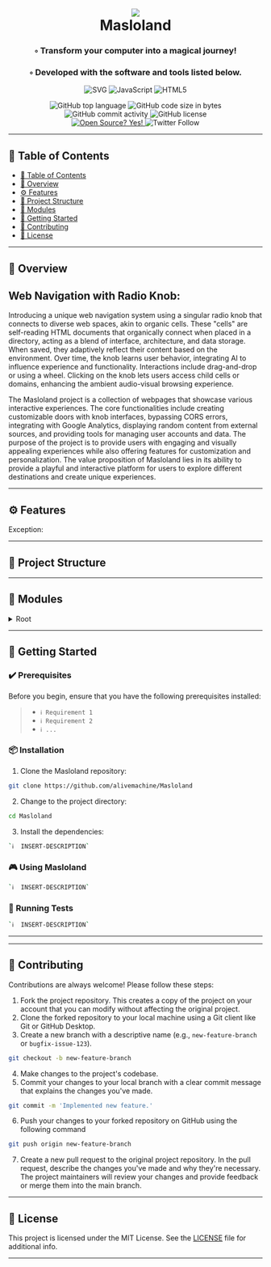 <div align="center">
<h1 align="center">
<img src="https://alivemachine.io/image/galeriehd/knob07.jpg" />
<br>Masloland
</h1>
<h3>◦ Transform your computer into a magical journey!</h3>
<h3>◦ Developed with the software and tools listed below.</h3>

<p align="center">
<img src="https://img.shields.io/badge/SVG-FFB13B.svg?style&logo=SVG&logoColor=black" alt="SVG" />
<img src="https://img.shields.io/badge/JavaScript-F7DF1E.svg?style&logo=JavaScript&logoColor=black" alt="JavaScript" />
<img src="https://img.shields.io/badge/HTML5-E34F26.svg?style&logo=HTML5&logoColor=white" alt="HTML5" />
</p>
<img src="https://img.shields.io/github/languages/top/alivemachine/Masloland?style&color=5D6D7E" alt="GitHub top language" />
<img src="https://img.shields.io/github/languages/code-size/alivemachine/Masloland?style&color=5D6D7E" alt="GitHub code size in bytes" />
<img src="https://img.shields.io/github/commit-activity/m/alivemachine/Masloland?style&color=5D6D7E" alt="GitHub commit activity" />
<img src="https://img.shields.io/github/license/alivemachine/Masloland?style&color=5D6D7E" alt="GitHub license" />
<br>
<a href="https://github.com/Naereen/badges/">
<img src="https://badgen.net/badge/Open%20Source%20%3F/Yes%21/blue?icon=github" alt="Open Source? Yes!" />
</a>
<img src="https://img.shields.io/twitter/follow/heymaslo?style=social" alt="Twitter Follow" />

</div>

---

## 📒 Table of Contents
- [📒 Table of Contents](#-table-of-contents)
- [📍 Overview](#-overview)
- [⚙️ Features](#-features)
- [📂 Project Structure](#project-structure)
- [🧩 Modules](#modules)
- [🚀 Getting Started](#-getting-started)
- [🤝 Contributing](#-contributing)
- [📄 License](#-license)

---


## 📍 Overview

## Web Navigation with Radio Knob:

Introducing a unique web navigation system using a singular radio knob that connects to diverse web spaces, akin to organic cells. These "cells" are self-reading HTML documents that organically connect when placed in a directory, acting as a blend of interface, architecture, and data storage. When saved, they adaptively reflect their content based on the environment. Over time, the knob learns user behavior, integrating AI to influence experience and functionality. Interactions include drag-and-drop or using a wheel. Clicking on the knob lets users access child cells or domains, enhancing the ambient audio-visual browsing experience.

The Masloland project is a collection of webpages that showcase various interactive experiences. The core functionalities include creating customizable doors with knob interfaces, bypassing CORS errors, integrating with Google Analytics, displaying random content from external sources, and providing tools for managing user accounts and data. The purpose of the project is to provide users with engaging and visually appealing experiences while also offering features for customization and personalization. The value proposition of Masloland lies in its ability to provide a playful and interactive platform for users to explore different destinations and create unique experiences.

---

## ⚙️ Features

Exception: 

---


## 📂 Project Structure




---

## 🧩 Modules

<details closed><summary>Root</summary>

| File                                                                                                                                     | Summary                                                                                                                                                                                                                                                                                                                                                                                                                                                                                                                                          |
| ---                                                                                                                                      | ---                                                                                                                                                                                                                                                                                                                                                                                                                                                                                                                                              |
| [door.html](https://github.com/alivemachine/Masloland/blob/main/door.html)                                                               | This code is a webpage that displays a audiovisual experience called "Waslom". It includes a door that can be customized and a knob interface for navigation. The code also includes links to other websites and social media platforms. The webpage is developed for Firefox and requires bypassing CORS error.                                                                                                                                                                                                                                 |
| [doorStyle.css](https://github.com/alivemachine/Masloland/blob/main/CSS\doorStyle.css)                                                   | The code defines the font styles and import, sets some default styles for various elements like body and *, and sets the background color of the body to black.                                                                                                                                                                                                                                                                                                                                                                                  |
| [knobStyle.css](https://github.com/alivemachine/Masloland/blob/main/CSS\knobStyle.css)                                                   | The code provides styles for various elements in a web page, including fonts, backgrounds, transitions, and positioning. It also contains functionality for displaying images, creating hover effects, and handling user interactions. The code aims to create an attractive and user-friendly interface.                                                                                                                                                                                                                                        |
| [destination.js](https://github.com/alivemachine/Masloland/blob/main/Javascript\destination.js)                                          | This code provides core functionalities for a software application. It allows users to authenticate and manage user accounts. It also includes features for creating, updating, and deleting user data. Additionally, it supports communication with a database to store and retrieve information. Overall, it enables efficient account management and data manipulation.                                                                                                                                                                       |
| [doorLoad.js](https://github.com/alivemachine/Masloland/blob/main/Javascript\doorLoad.js)                                                | The code dynamically loads scripts and merges HTML content from a knob directory. It replaces certain elements and updates paths. Once fully loaded, it executes the knob. It uses XMLHTTPRequest to fetch the knob HTML, and a DOMParser to parse it. It also queues and loads script files.                                                                                                                                                                                                                                                    |
| [folderlister.js](https://github.com/alivemachine/Masloland/blob/main/Javascript\folderlister.js)                                        | The code loads a folder and extracts the files and folders within it. It then determines whether each item is a file or a folder and handles different scenarios accordingly. Shortcut files (.url and.webloc) are handled separately. Finally, the code filters out certain files and loads the extracted items into a knob.                                                                                                                                                                                                                    |
| [innerknob.js](https://github.com/alivemachine/Masloland/blob/main/Javascript\innerknob.js)                                              | This code defines variables for starting angle, length, and audio. It is likely part of a program that involves rotating or animating an object, perhaps using a canvas or a graphical interface.                                                                                                                                                                                                                                                                                                                                                |
| [jquery-1.9.1.js](https://github.com/alivemachine/Masloland/blob/main/Javascript\jquery-1.9.1.js)                                        | Prompt exceeds max token limit: 40848.                                                                                                                                                                                                                                                                                                                                                                                                                                                                                                           |
| [jquery-1.9.1.min.js](https://github.com/alivemachine/Masloland/blob/main/Javascript\jquery-1.9.1.min.js)                                | HTTPStatus Exception: 400                                                                                                                                                                                                                                                                                                                                                                                                                                                                                                                        |
| [loader.js](https://github.com/alivemachine/Masloland/blob/main/Javascript\loader.js)                                                    | This code is responsible for launching URLs in different frames, with special treatment for certain file extensions. It also handles the transition when going through a URL, including bringing back the knob if still on the page. The code contains some conditionals based on the destination URL and handles the opacity and z-index of the frames.                                                                                                                                                                                         |
| [outerknob.js](https://github.com/alivemachine/Masloland/blob/main/Javascript\outerknob.js)                                              | The code is responsible for loading and rotating a knob, displaying different destinations based on the knob's position. It also handles mouse events and updates the displayed destination accordingly. Additionally, it generates and modifies a door element based on the destination. The code includes functionality for randomizing and creating a mosaic door.                                                                                                                                                                            |
| [weblist.js](https://github.com/alivemachine/Masloland/blob/main/Javascript\weblist.js)                                                  | This code uses the MediaWiki API to fetch a random Wikipedia category, then gets all pages within that category, and finally retrieves all external links on each page. The code then logs and displays the collected links.                                                                                                                                                                                                                                                                                                                     |
| [boid.js](https://github.com/alivemachine/Masloland/blob/main/masloland\boid.js)                                                         | This code defines a Boid class, which represents an object with specific properties and behaviors within a flock. It contains functions for seeking a target, separating from other boids, aligning with other boids, cohering with other boids, avoiding walls, updating its position based on velocity, detecting and resolving collisions, and drawing itself on a canvas.                                                                                                                                                                    |
| [boids-script.js](https://github.com/alivemachine/Masloland/blob/main/masloland\boids-script.js)                                         | This code is for a simulation of bird flocking behavior called "Boids." It creates a canvas, initializes boids with various attributes, and updates their positions based on certain rules (collision, mouse interaction, etc.). It also includes event listeners and controls for adjusting parameters like speed, introversion, and racism.                                                                                                                                                                                                    |
| [boids-style.css](https://github.com/alivemachine/Masloland/blob/main/masloland\boids-style.css)                                         | The code is a CSS stylesheet that includes a CSS reset, which ensures consistent default styles across different browsers. It also contains styles for a boids animation, including positioning, sizing, and styling for various elements and controls. The code is designed to create a visually appealing and responsive animation experience.                                                                                                                                                                                                 |
| [boids.html](https://github.com/alivemachine/Masloland/blob/main/masloland\boids.html)                                                   | This code is an HTML file that includes a canvas element to display a simulation of boids (bird-like objects). It also implements various controls such as sliders and checkboxes for adjusting the behavior of the boids, such as introversion, speed, walls, collisions, mouse seeking, racism, and diversity. The JavaScript files included (victor.min.js, boid.js, and boids-script.js) provide the functionality and logic for the boid simulation. Overall, this code creates an interactive boid simulation with customizable behaviors. |
| [captureboid.html](https://github.com/alivemachine/Masloland/blob/main/masloland\captureboid.html)                                       | The code is a web page that displays a visual simulation of a flock of birds (boids). It allows users to control various parameters like introversion, speed, and behavior options like walls and collisions. The boids evolve and change based on user interaction and time spent on the page.                                                                                                                                                                                                                                                  |
| [creature.html](https://github.com/alivemachine/Masloland/blob/main/masloland\creature.html)                                             | The code is a web application developed specifically for Firefox. It allows users to bypass CORS (Cross-Origin Resource Sharing) errors and provides functionalities such as generating unique region and people names. It includes visual elements like animated backgrounds and a customizable door. Additionally, it allows users to capture a new companion and view it in an iframe. The code also integrates Google Analytics for tracking purposes.                                                                                       |
| [door.html](https://github.com/alivemachine/Masloland/blob/main/masloland\door.html)                                                     | This code is a web page that contains a customizable door and a knob interface. It uses jQuery and JavaScript to load and display different creatures from a list of destinations. The page also includes some CSS styling and Google Analytics integration.                                                                                                                                                                                                                                                                                     |
| [knobStyle.css](https://github.com/alivemachine/Masloland/blob/main/masloland\knobStyle.css)                                             | The code sets the styling and layout for a webpage. It includes defining fonts, backgrounds, transitions, and positioning of elements. The code also sets up different containers and structures for displaying content, including images and text. It incorporates transitions and animations for interactive elements. Overall, the code focuses on creating an aesthetically pleasing and functional webpage layout.                                                                                                                          |
| [loader.js](https://github.com/alivemachine/Masloland/blob/main/masloland\loader.js)                                                     | The code primarily deals with launching and controlling frames within a web page. It includes functions for handling cross-fading between different frames, loading URLs within frames, and navigating through a "door" to a new URL. Additionally, the code includes a function for loading a "knob" interface and continuously watching for changes. Overall, the code focuses on providing a seamless user experience for navigating and interacting with multiple frames and URLs.                                                           |
| [oneboid.html](https://github.com/alivemachine/Masloland/blob/main/masloland\oneboid.html)                                               | This code is a webpage that simulates the behavior of autonomous entities called "boids". It includes controls for introversion, speed, walls, collisions, seeking mouse, racism, and diversity. The boids move and interact based on predefined rules. The code uses CSS styling and JavaScript, along with a library called Victor.js.                                                                                                                                                                                                         |
| [outerknob.js](https://github.com/alivemachine/Masloland/blob/main/masloland\outerknob.js)                                               | The code is responsible for loading and displaying a knob interface. The knob acts as a selector for different destinations or projects. The knob can be rotated using the mouse and each destination is associated with a specific angle on the knob. When a destination is selected, the corresponding project is loaded and displayed. The code also includes functionalities for displaying random doors and loading different types of content based on the selected destination.                                                           |
| [shakeme.html](https://github.com/alivemachine/Masloland/blob/main/masloland\shakeme.html)                                               | This code is a web page that creates an interactive experience. It includes features such as bypassing CORS error, displaying random landscapes, and implementing a knob interface. The code utilizes HTML, CSS, and JavaScript to achieve these functionalities.                                                                                                                                                                                                                                                                                |
| [victor.min.js](https://github.com/alivemachine/Masloland/blob/main/masloland\victor.min.js)                                             | The code is a JavaScript library that provides a Vector class called Victor. It has various methods for performing vector operations such as addition, subtraction, multiplication, division, normalization, rotation, and distance calculation. It also includes utility functions for creating vectors from arrays or objects. The library is licensed under the MIT License, allowing for free use and modification.                                                                                                                          |
| [door.html](https://github.com/alivemachine/Masloland/blob/main/masloplatform\door.html)                                                 | The code is an HTML file that creates a webpage with a door interface and a knob. It includes JavaScript and CSS files for the functionality of the door and knob. The door displays an iframe with a website while the knob allows the user to interact with the webpage. The code also includes additional scripts and stylesheets for tracking and display purposes.                                                                                                                                                                          |
| [door.html](https://github.com/alivemachine/Masloland/blob/main/masloplatform\empatheticcomputingplatform\door.html)                     | The code allows the user to navigate through different webpages using a knob interface. It includes a door that can be customized and connects to various destinations defined in the code. The code also incorporates a knob UI element for the user to interact with.                                                                                                                                                                                                                                                                          |
| [door.html](https://github.com/alivemachine/Masloland/blob/main/masloplatform\empatheticcomputingplatform\expressive-surfaces\door.html) | The code allows users to bypass CORS errors, customize a door iframe, create files, and create a story. It uses jQuery, Google Analytics, and several external scripts for loading and interacting with the interface. The code also includes a knob interface for navigating.                                                                                                                                                                                                                                                                   |
| [door.html](https://github.com/alivemachine/Masloland/blob/main/masloplatform\empatheticcomputingplatform\memory\door.html)              | The code is an HTML page that includes functionalities to bypass CORS errors, load external content into iframes, and display a knob interface for user interaction. It uses JavaScript and jQuery to handle events and manipulate the DOM. The code also includes references to external stylesheets and scripts for additional functionality.                                                                                                                                                                                                  |
| [door.html](https://github.com/alivemachine/Masloland/blob/main/masloplatform\empatheticcomputingplatform\signal-streams\door.html)      | The code is a web page that allows users to bypass CORS errors, stack content, customize a door with an iframe, and use a knob to navigate through the page.                                                                                                                                                                                                                                                                                                                                                                                     |
| [door.html](https://github.com/alivemachine/Masloland/blob/main/masloplatform\maslo-apps\door.html)                                      | This code is an HTML page that provides a solution to bypass CORS error on Firefox, allowing secure access to external content. It includes functionalities such as loading progress, loading destination options, and a customizable door iframe for displaying content. A dynamic knob interface is provided for interactive navigation.                                                                                                                                                                                                       |
| [door.html](https://github.com/alivemachine/Masloland/blob/main/masloplatform\more\door.html)                                            | The code enables the bypassing of CORS error and showcases the core functionalities of an interface, a knob, and a door. The interface includes features like progressiveloading, destination links, and the ability to customize the door. The knob allows interaction through a handle and has inner and outer components. The door is an iframe that displays content from a specified URL. The code utilizes JavaScript and external libraries for functionality.                                                                            |
| [door.html](https://github.com/alivemachine/Masloland/blob/main/masloplatform\more\events\door.html)                                     | The code is a web page that bypasses CORS error and includes a loading interface and an interactive knob. The main functionality is displaying an embedded webpage and allowing users to navigate through certain destinations. The code also includes Google Analytics integration.                                                                                                                                                                                                                                                             |
| [door.html](https://github.com/alivemachine/Masloland/blob/main/masloplatform\more\store\door.html)                                      | The code is a webpage that includes a bypass for CORS errors and provides a customizable door for embedding an external webpage. It also includes a knob interface with interactive functionality.                                                                                                                                                                                                                                                                                                                                               |
| [door.html](https://github.com/alivemachine/Masloland/blob/main/masloplatform\science\door.html)                                         | This code is a web application developed for Firefox that includes functionalities to bypass CORS errors, stack away files, customize a door, and create files to make a story. It also includes a knob interface that allows interaction with different destinations. The code uses JavaScript libraries and integrates with Google Analytics.                                                                                                                                                                                                  |
| [door.html](https://github.com/alivemachine/Masloland/blob/main/masloplatform\science\youtube\door.html)                                 | The code is a webpage that bypasses CORS errors, displays a video player with a playlist, and includes a knob interface for user interaction. It utilizes JavaScript, HTML, and CSS to achieve these functionalities.                                                                                                                                                                                                                                                                                                                            |
| [door.html](https://github.com/alivemachine/Masloland/blob/main/maze\door.html)                                                          | This code is a web page that bypasses the CORS error, presents a door with a background image, and includes a knob for interaction. It uses JavaScript and jQuery to handle various functionalities such as loading projects and navigating through the door. The code also integrates with Google Analytics for tracking.                                                                                                                                                                                                                       |
| [maze.html](https://github.com/alivemachine/Masloland/blob/main/maze\maze.html)                                                          | The given code is a web page that allows users to interact with a door and a knob. When the knob is clicked, it triggers a function that takes the user to a randomly generated destination page. The code also includes external resources for styling and functionality.                                                                                                                                                                                                                                                                       |
| [artcafe.html](https://github.com/alivemachine/Masloland/blob/main/windows\artcafe.html)                                                 | This code is responsible for creating a web page that features a door animation and a background image. It also randomly selects and plays an ambient video upon page load.                                                                                                                                                                                                                                                                                                                                                                      |
| [drive.html](https://github.com/alivemachine/Masloland/blob/main/windows\drive.html)                                                     | This code is a basic HTML page that creates a custom door with a dynamic background and a "Google Drive Center" heading. It also adds a random ambiance video to the page after a second. The code includes necessary CSS and JavaScript files and sets up the required dependencies.                                                                                                                                                                                                                                                            |
| [github.html](https://github.com/alivemachine/Masloland/blob/main/windows\github.html)                                                   | This code is responsible for creating an HTML page with a custom door animation and displaying random background videos from YouTube.                                                                                                                                                                                                                                                                                                                                                                                                            |
| [instagram.html](https://github.com/alivemachine/Masloland/blob/main/windows\instagram.html)                                             | The code is a simple HTML page that includes CSS styling and JavaScript to dynamically load a random YouTube video as background music and display a GIF image. It also creates a custom door and adds a text title.                                                                                                                                                                                                                                                                                                                             |
| [linkedin.html](https://github.com/alivemachine/Masloland/blob/main/windows\linkedin.html)                                               | The code is responsible for creating a webpage with a door animation effect and background music video. It also displays a LinkedIn-themed heading.                                                                                                                                                                                                                                                                                                                                                                                              |
| [masloai.html](https://github.com/alivemachine/Masloland/blob/main/windows\masloai.html)                                                 | This code is a web-based interface that creates a virtual door with a background image and a title. It also generates a random ambient video that plays in a corner of the screen.                                                                                                                                                                                                                                                                                                                                                               |
| [medium.html](https://github.com/alivemachine/Masloland/blob/main/windows\medium.html)                                                   | The code is a HTML document that includes CSS and JavaScript files. It creates a web page with a door and a background image. It also displays a randomly selected YouTube video as an iframe after a delay. The page appears to represent a medium cafe ambiance.                                                                                                                                                                                                                                                                               |
| [nature.html](https://github.com/alivemachine/Masloland/blob/main/windows\nature.html)                                                   | This code is a HTML document that creates a webpage with a door as the main element. It uses jQuery to manipulate the door and background images, and includes some CSS styles and Google Analytics tracking. Additionally, it dynamically adds an embedded YouTube video and loads external scripts for knobs and animations.                                                                                                                                                                                                                   |
| [twitter.html](https://github.com/alivemachine/Masloland/blob/main/windows\twitter.html)                                                 | The code dynamically adds random background music and displays an animated door with a blended personality layer on top.                                                                                                                                                                                                                                                                                                                                                                                                                         |

</details>

---

## 🚀 Getting Started

### ✔️ Prerequisites

Before you begin, ensure that you have the following prerequisites installed:
> - `ℹ️ Requirement 1`
> - `ℹ️ Requirement 2`
> - `ℹ️ ...`

### 📦 Installation

1. Clone the Masloland repository:
```sh
git clone https://github.com/alivemachine/Masloland
```

2. Change to the project directory:
```sh
cd Masloland
```

3. Install the dependencies:
```sh
`ℹ️  INSERT-DESCRIPTION`
```

### 🎮 Using Masloland

```sh
`ℹ️  INSERT-DESCRIPTION`
```

### 🧪 Running Tests
```sh
`ℹ️  INSERT-DESCRIPTION`
```

---


---

## 🤝 Contributing

Contributions are always welcome! Please follow these steps:
1. Fork the project repository. This creates a copy of the project on your account that you can modify without affecting the original project.
2. Clone the forked repository to your local machine using a Git client like Git or GitHub Desktop.
3. Create a new branch with a descriptive name (e.g., `new-feature-branch` or `bugfix-issue-123`).
```sh
git checkout -b new-feature-branch
```
4. Make changes to the project's codebase.
5. Commit your changes to your local branch with a clear commit message that explains the changes you've made.
```sh
git commit -m 'Implemented new feature.'
```
6. Push your changes to your forked repository on GitHub using the following command
```sh
git push origin new-feature-branch
```
7. Create a new pull request to the original project repository. In the pull request, describe the changes you've made and why they're necessary.
The project maintainers will review your changes and provide feedback or merge them into the main branch.

---
## 📄 License

This project is licensed under the MIT License. See the [LICENSE](https://docs.github.com/en/communities/setting-up-your-project-for-healthy-contributions/adding-a-license-to-a-repository) file for additional info.

---
